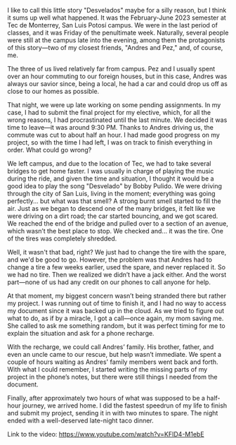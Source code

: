 I like to call this little story "Desvelados" maybe for a silly reason, but I think it sums up well what happened. It was the February-June 2023 semester at Tec de Monterrey, San Luis Potosí campus. We were in the last period of classes, and it was Friday of the penultimate week. Naturally, several people were still at the campus late into the evening, among them the protagonists of this story—two of my closest friends, "Andres and Pez," and, of course, me.

The three of us lived relatively far from campus. Pez and I usually spent over an hour commuting to our foreign houses, but in this case, Andres was always our savior since, being a local, he had a car and could drop us off as close to our homes as possible.

That night, we were up late working on some pending assignments. In my case, I had to submit the final project for my elective, which, for all the wrong reasons, I had procrastinated until the last minute. We decided it was time to leave—it was around 9:30 PM. Thanks to Andres driving us, the commute was cut to about half an hour. I had made good progress on my project, so with the time I had left, I was on track to finish everything in order. What could go wrong?

We left campus, and due to the location of Tec, we had to take several bridges to get home faster. I was usually in charge of playing the music during the ride, and given the time and situation, I thought it would be a good idea to play the song "Desvelado" by Bobby Pulido. We were driving through the city of San Luis, living in the moment; everything was going perfectly... but what was that smell? A strong burnt smell started to fill the air. Just as we began to descend one of the many bridges, it felt like we were driving on a dirt road; the car started bouncing, and we got scared. We reached the end of the bridge and pulled over to a section of an avenue, which wasn’t the best place to stop. We checked and... it was the tire. One of the tires was completely shredded.

Well, it wasn't that bad, right? We just had to change the tire with the spare, and we'd be good to go. However, the problem was that Andres had to change a tire a few weeks earlier, used the spare, and never replaced it. So we had no tire. Then we realized we didn’t have a jack either. And the worst part—none of us had any credit on our phones to call anyone for help.

At that moment, my biggest concern wasn’t being stranded there but rather my project. I was running out of time to finish it, and I had no way to access my document since it was backed up in the cloud. As we tried to figure out what to do, as if by a miracle, I got a call—once again, my mom saving me. She called to ask me something random, but it was perfect timing for me to explain the situation and ask for a phone recharge.

With the recharge, we could call Andres’ family. His brother, father, and even an uncle came to our rescue, but help wasn’t immediate. We spent a couple of hours waiting as Andres' family members went back and forth. With what I could remember, I started writing the missing parts of my project in the phone’s notes, but there were still things I needed from the document.

Finally, after approximately two hours of what was supposed to be a half-hour journey, we arrived home. I did the fastest speedrun of my life to finish and submit my project, sending it in with two minutes to spare. The night ended with a well-deserved late-night taco dinner.


Link to the video: https://www.youtube.com/watch?v=KFID4-M1ebE